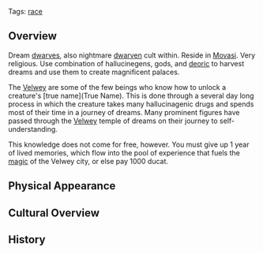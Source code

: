 Tags: [race](Races)

## Overview

Dream [dwarves](Dwarves), also nightmare [dwarven](Dwarves) cult within. Reside in [Movasi](Movasi). Very religious. Use combination of hallucinegens, gods, and [deoric](Deoric) to harvest dreams and use them to create magnificent palaces.

The [Velwey](Velwey) are some of the few beings who know how to unlock a creature's [true name](True Name). This is done through a several day long process in which the creature takes many hallucinagenic drugs and spends most of their time in a journey of dreams. Many prominent figures have passed through the [Velwey](Velwey) temple of dreams on their journey to self-understanding. 

This knowledge does not come for free, however. You must give up 1 year of lived memories, which flow into the pool of experience that fuels the [magic](Magic) of the Velwey city, or else pay 1000 ducat.

## Physical Appearance



## Cultural Overview



## History


